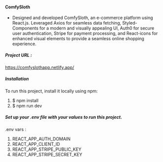 #### ComfySloth

- Designed and developed ComfySloth, an e-commerce platform using React.js. Leveraged Axios for seamless data fetching, Styled-Components for a modern and visually appealing UI, Auth0 for secure user authentication, Stripe for payment processing, and React-icons for enhanced visual elements to provide a seamless online shopping experience.

##### Project URL :

https://comfyslothapp.netlify.app/

##### Installation

To run this project, install it locally using npm:

1. $ npm install
2. $ npm run dev

##### Set up your .env file with your values to run this project.

.env vars :
1. REACT_APP_AUTH_DOMAIN
2. REACT_APP_CLIENT_ID
3. REACT_APP_STRIPE_PUBLIC_KEY
4. REACT_APP_STRIPE_SECRET_KEY
